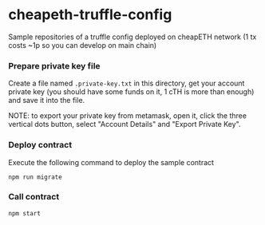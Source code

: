 # cheapeth-truffle-config

Sample repositories of a truffle config deployed on cheapETH network (1 tx costs ~1p so you can develop on main chain)


### Prepare private key file

Create a file named `.private-key.txt` in this directory, get your account private key (you should have some funds on it, 1 cTH is more than enough) and save it into the file.

NOTE: to export your private key from metamask, open it, click the three vertical dots button, select "Account Details" and "Export Private Key".

### Deploy contract

Execute the following command to deploy the sample contract

    npm run migrate


### Call contract

    npm start
